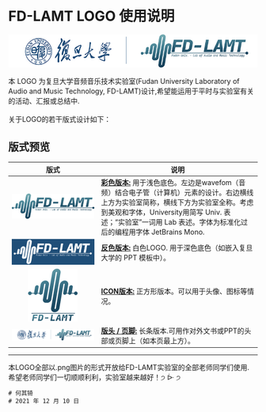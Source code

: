 FD-LAMT LOGO 使用说明
===========================
![](./asserts/line_s.jpg)

本 LOGO 为复旦大学音频音乐技术实验室(Fudan University Laboratory of Audio and Music Technology, FD-LAMT)设计,希望能运用于平时与实验室有关的活动、汇报或总结中.</br>
</br>
关于LOGO的若干版式设计如下：



## 版式预览
	
|版式|说明|
|:---:|---|
|![](./asserts/color_s.jpg)|__[彩色版本:](./LOGOs/lamtogo_color.png)__ 用于浅色底色。左边是wavefom（音频）结合电子管（计算机）元素的设计。右边横线上方为实验室简称，横线下方为实验室全称。考虑到美观和字体，University用简写 Univ. 表述；“实验室”一词用 Lab 表述。字体为标准化过后的编程用字体 JetBrains Mono.|
|![](./asserts/bgcolor.jpg)|__[反色版本:](./LOGOs/lamtogo_white.png)__ 白色LOGO. 用于深色底色（如嵌入复旦大学的 PPT 模板中）。|
|<img src="./asserts/icon_sample.png" width="100" height="107">|__[ICON版本:](./LOGOs/lamtogo_icon.png)__ 正方形版本。可以用于头像、图标等情况。|
|![](./asserts/line_s.jpg)|__[版头 / 页脚:](./LOGOs/lamtogo_long.png)__ 长条版本.可用作对外文书或PPT的头部或页脚上（如本页最上方）。|

****


本LOGO全部以.png图片的形式开放给FD-LAMT实验室的全部老师同学们使用.</br>
希望老师同学们一切顺顺利利，实验室越来越好！੭ ᐕ ੭

```diff
# 何其锜
# 2021 年 12 月 10 日

```
